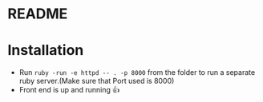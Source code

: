 # README

# Installation

- Run `ruby -run -e httpd -- . -p 8000` from the folder to run a separate ruby server.(Make sure that Port used is 8000)
- Front end is up and running :+1:


